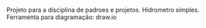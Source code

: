 Projeto para a disciplina de padroes e projetos.
Hidrometro simples.
Ferramenta para diagramação: draw.io
